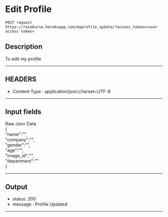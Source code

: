 # Edit Profile

    POST request
    https://reimburse.herokuapp.com/myprofile_update/?access_token=<user access token>

## Description
To edit my profile

***

## HEADERS

- Content-Type : application/json;charset=UTF-8

***

## Input fields

Raw Json Data<br />
{  
   "name":"",<br />
   "company":"",<br />
   "gender":"",<br />
   "age":"",<br />
   "image_id":"",<br />
   "department":""<br />
}
    
***

## Output

- status: 200
- message : Profile Updated

***
